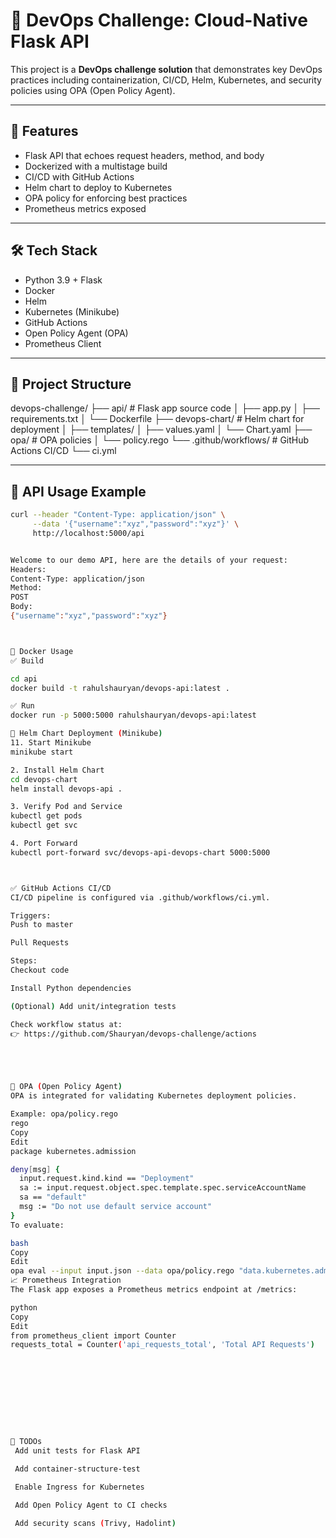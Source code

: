 # 🚀 DevOps Challenge: Cloud-Native Flask API

This project is a **DevOps challenge solution** that demonstrates key DevOps practices including containerization, CI/CD, Helm, Kubernetes, and security policies using OPA (Open Policy Agent).

---

## 📌 Features

- Flask API that echoes request headers, method, and body
- Dockerized with a multistage build
- CI/CD with GitHub Actions
- Helm chart to deploy to Kubernetes
- OPA policy for enforcing best practices
- Prometheus metrics exposed

---

## 🛠️ Tech Stack

- Python 3.9 + Flask
- Docker
- Helm
- Kubernetes (Minikube)
- GitHub Actions
- Open Policy Agent (OPA)
- Prometheus Client

---

## 📂 Project Structure

devops-challenge/
├── api/ # Flask app source code
│ ├── app.py
│ ├── requirements.txt
│ └── Dockerfile
├── devops-chart/ # Helm chart for deployment
│ ├── templates/
│ ├── values.yaml
│ └── Chart.yaml
├── opa/ # OPA policies
│ └── policy.rego
└── .github/workflows/ # GitHub Actions CI/CD
└── ci.yml






---

## 🧪 API Usage Example

```bash
curl --header "Content-Type: application/json" \
     --data '{"username":"xyz","password":"xyz"}' \
     http://localhost:5000/api


Welcome to our demo API, here are the details of your request:
Headers:
Content-Type: application/json
Method:
POST
Body:
{"username":"xyz","password":"xyz"}



🐳 Docker Usage
✅ Build

cd api
docker build -t rahulshauryan/devops-api:latest .

✅ Run
docker run -p 5000:5000 rahulshauryan/devops-api:latest

🎯 Helm Chart Deployment (Minikube)
11. Start Minikube
minikube start

2. Install Helm Chart
cd devops-chart
helm install devops-api .

3. Verify Pod and Service
kubectl get pods
kubectl get svc

4. Port Forward
kubectl port-forward svc/devops-api-devops-chart 5000:5000



✅ GitHub Actions CI/CD
CI/CD pipeline is configured via .github/workflows/ci.yml.

Triggers:
Push to master

Pull Requests

Steps:
Checkout code

Install Python dependencies

(Optional) Add unit/integration tests

Check workflow status at:
👉 https://github.com/Shauryan/devops-challenge/actions





🔐 OPA (Open Policy Agent)
OPA is integrated for validating Kubernetes deployment policies.

Example: opa/policy.rego
rego
Copy
Edit
package kubernetes.admission

deny[msg] {
  input.request.kind.kind == "Deployment"
  sa := input.request.object.spec.template.spec.serviceAccountName
  sa == "default"
  msg := "Do not use default service account"
}
To evaluate:

bash
Copy
Edit
opa eval --input input.json --data opa/policy.rego "data.kubernetes.admission.deny"
📈 Prometheus Integration
The Flask app exposes a Prometheus metrics endpoint at /metrics:

python
Copy
Edit
from prometheus_client import Counter
requests_total = Counter('api_requests_total', 'Total API Requests')










📘 TODOs
 Add unit tests for Flask API

 Add container-structure-test

 Enable Ingress for Kubernetes

 Add Open Policy Agent to CI checks

 Add security scans (Trivy, Hadolint)
